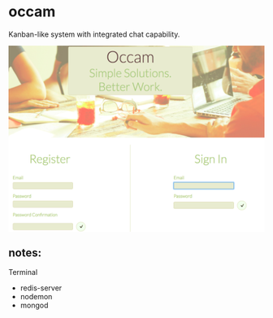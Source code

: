 # occam
Kanban-like system with integrated chat capability.

<div>
  <img align='center' src='prep/Splash.png'>
</div>


## notes:
Terminal
  - redis-server
  - nodemon
  - mongod
